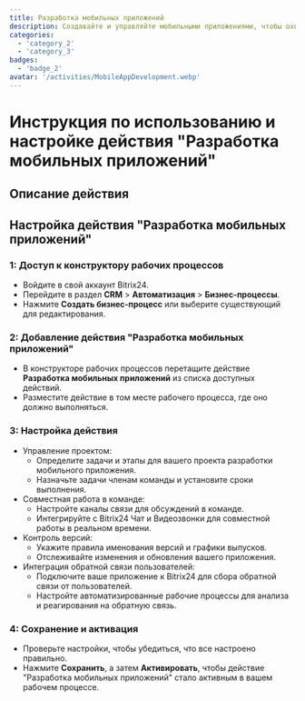 ```yaml
---
title: Разработка мобильных приложений
description: Создавайте и управляйте мобильными приложениями, чтобы охватить свою аудиторию.
categories: 
  - 'category_2'
  - 'category_3'
badges: 
  - 'badge_2' 
avatar: '/activities/MobileAppDevelopment.webp'
---
```

# Инструкция по использованию и настройке действия "Разработка мобильных приложений"

## Описание действия

## **Настройка действия "Разработка мобильных приложений"**

### 1: Доступ к конструктору рабочих процессов
- Войдите в свой аккаунт Bitrix24.
- Перейдите в раздел **CRM** > **Автоматизация** > **Бизнес-процессы**.
- Нажмите **Создать бизнес-процесс** или выберите существующий для редактирования.

### 2: Добавление действия "Разработка мобильных приложений"
- В конструкторе рабочих процессов перетащите действие **Разработка мобильных приложений** из списка доступных действий.
- Разместите действие в том месте рабочего процесса, где оно должно выполняться.

### 3: Настройка действия
- Управление проектом:
  - Определите задачи и этапы для вашего проекта разработки мобильного приложения.
  - Назначьте задачи членам команды и установите сроки выполнения.
- Совместная работа в команде:
  - Настройте каналы связи для обсуждений в команде.
  - Интегрируйте с Bitrix24 Чат и Видеозвонки для совместной работы в реальном времени.
- Контроль версий:
  - Укажите правила именования версий и графики выпусков.
  - Отслеживайте изменения и обновления вашего приложения.
- Интеграция обратной связи пользователей:
  - Подключите ваше приложение к Bitrix24 для сбора обратной связи от пользователей.
  - Настройте автоматизированные рабочие процессы для анализа и реагирования на обратную связь.

### 4: Сохранение и активация
- Проверьте настройки, чтобы убедиться, что все настроено правильно.
- Нажмите **Сохранить**, а затем **Активировать**, чтобы действие "Разработка мобильных приложений" стало активным в вашем рабочем процессе.